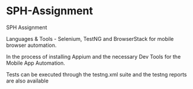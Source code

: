 # SPH-Assignment
SPH Assignment

Languages & Tools - Selenium, TestNG and BrowserStack for mobile browser automation.

In the process of installing Appium and the necessary Dev Tools for the Mobile App Automation.

Tests can be executed through the testng.xml suite and the testng reports are also available
